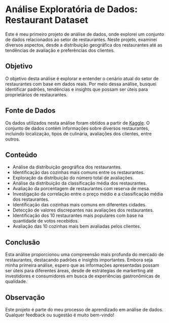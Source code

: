 
# Análise Exploratória de Dados: Restaurant Dataset

Este é meu primeiro projeto de análise de dados, onde explorei um conjunto de dados relacionados ao setor de restaurantes. Neste projeto, examinei diversos aspectos, desde a distribuição geográfica dos restaurantes até as tendências de avaliação e preferências dos clientes.

## Objetivo
O objetivo desta análise é explorar e entender o cenário atual do setor de restaurantes com base em dados reais. Por meio dessa análise, busquei identificar padrões, tendências e insights que possam ser úteis para proprietários de restaurantes.

## Fonte de Dados
Os dados utilizados nesta análise foram obtidos a partir de [Kaggle](https://www.kaggle.com/datasets/mohdshahnawazaadil/restaurant-dataset/data). O conjunto de dados contém informações sobre diversos restaurantes, incluindo localização, tipos de culinária, avaliações dos clientes, entre outros.

## Conteúdo
- Análise da distribuição geográfica dos restaurantes.
- Identificação das cozinhas mais comuns entre os restaurantes.
- Exploração da distribuição do número total de avaliações.
- Análise da distribuição da classificação média dos restaurantes.
- Avaliação da porcentagem de restaurantes com reserva de mesa.
- Investigação da correlação entre o preço médio e a classificação média dos restaurantes.
- Identificação das cozinhas mais comuns em diferentes cidades.
- Detecção de valores discrepantes nas avaliações dos restaurantes.
- Identificação dos 10 restaurantes mais populares com base na quantidade de votos recebidos.
- Avaliação das 10 cozinhas mais bem avaliadas pelos clientes.

## Conclusão
Esta análise proporcionou uma compreensão mais profunda do mercado de restaurantes, destacando padrões e insights importantes. Embora seja minha primeira análise, espero que as informações apresentadas possam ser úteis para diferentes áreas, desde de estrátegias de markerting até investidores e consumidores em busca de experiências gastronômicas de qualidade.

## Observação
Este projeto é parte do meu processo de aprendizado em análise de dados. Qualquer feedback ou sugestão é muito bem-vindo!

